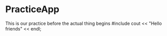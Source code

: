 # PracticeApp
This is our practice before the actual thing begins
#include<iostream>
  cout << "Hello friends" << endl;
